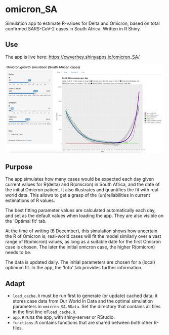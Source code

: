 # omicron_SA
Simulation app to estimate R-values for Delta and Omicron, based on total confirmed SARS-CoV-2 cases in South Africa. Written in R Shiny.

## Use
The app is live here: https://cwverhey.shinyapps.io/omicron_SA/

![screenshot preview](screenshot.png)

## Purpose
The app simulates how many cases would be expected each day given current values for R(delta) and R(omicron) in South Africa, and the date of the initial Omicron patient. It also illustrates and quantifies the fit with real world data. This allows to get a grasp of the (un)reliabilities in current estimations of R values.
            
The best fitting parameter values are calculated automatically each day, and set as the default values when loading the app. They are also visible on the 'Optimal fit' tab.
            
At the time of writing (6 December), this simulation shows how uncertain the R of Omicron is; real-world cases will fit the model similarly over a vast range of R(omicron) values, as long as a suitable date for the first Omicron case is chosen. The later the initial omicron case, the higher R(omicron) needs to be.

The data is updated daily. The initial parameters are chosen for a (local) optimum fit. In the app, the 'Info' tab provides further information.

## Adapt

* `load_cache.R` must be run first to generate (or update) cached data; it stores case data from Our World In Data and the optimal simulation parameters in `omicron_SA.RData`. Set the directory that contains all files in the first line of`load_cache.R`.
* `app.R` runs the app, with shiny-server or RStudio.
* `functions.R` contains functions that are shared between both other R-files.